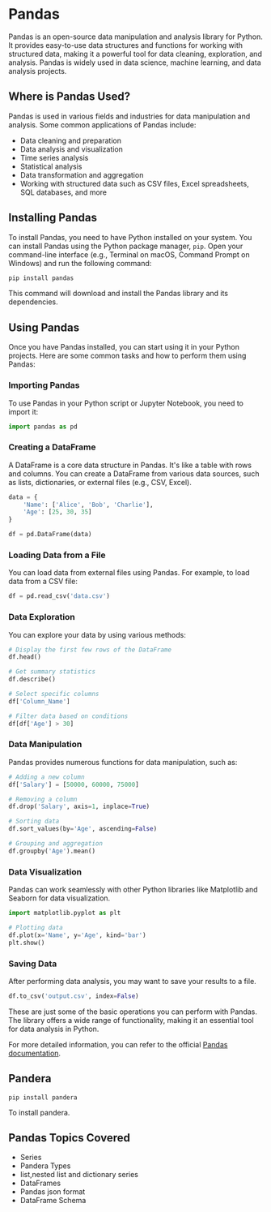 # Pandas

Pandas is an open-source data manipulation and analysis library for Python. It provides easy-to-use data structures and functions for working with structured data, making it a powerful tool for data cleaning, exploration, and analysis. Pandas is widely used in data science, machine learning, and data analysis projects.

## Where is Pandas Used?

Pandas is used in various fields and industries for data manipulation and analysis. Some common applications of Pandas include:

- Data cleaning and preparation
- Data analysis and visualization
- Time series analysis
- Statistical analysis
- Data transformation and aggregation
- Working with structured data such as CSV files, Excel spreadsheets, SQL databases, and more

## Installing Pandas

To install Pandas, you need to have Python installed on your system. You can install Pandas using the Python package manager, `pip`. Open your command-line interface (e.g., Terminal on macOS, Command Prompt on Windows) and run the following command:

```markdown
pip install pandas
```

This command will download and install the Pandas library and its dependencies.

## Using Pandas

Once you have Pandas installed, you can start using it in your Python projects. Here are some common tasks and how to perform them using Pandas:

### Importing Pandas

To use Pandas in your Python script or Jupyter Notebook, you need to import it:

```python
import pandas as pd
```

### Creating a DataFrame

A DataFrame is a core data structure in Pandas. It's like a table with rows and columns. You can create a DataFrame from various data sources, such as lists, dictionaries, or external files (e.g., CSV, Excel).

```python
data = {
    'Name': ['Alice', 'Bob', 'Charlie'],
    'Age': [25, 30, 35]
}

df = pd.DataFrame(data)
```

### Loading Data from a File

You can load data from external files using Pandas. For example, to load data from a CSV file:

```python
df = pd.read_csv('data.csv')
```

### Data Exploration

You can explore your data by using various methods:

```python
# Display the first few rows of the DataFrame
df.head()

# Get summary statistics
df.describe()

# Select specific columns
df['Column_Name']

# Filter data based on conditions
df[df['Age'] > 30]
```

### Data Manipulation

Pandas provides numerous functions for data manipulation, such as:

```python
# Adding a new column
df['Salary'] = [50000, 60000, 75000]

# Removing a column
df.drop('Salary', axis=1, inplace=True)

# Sorting data
df.sort_values(by='Age', ascending=False)

# Grouping and aggregation
df.groupby('Age').mean()
```

### Data Visualization

Pandas can work seamlessly with other Python libraries like Matplotlib and Seaborn for data visualization.

```python
import matplotlib.pyplot as plt

# Plotting data
df.plot(x='Name', y='Age', kind='bar')
plt.show()
```

### Saving Data

After performing data analysis, you may want to save your results to a file.

```python
df.to_csv('output.csv', index=False)
```

These are just some of the basic operations you can perform with Pandas. The library offers a wide range of functionality, making it an essential tool for data analysis in Python.

For more detailed information, you can refer to the official [Pandas documentation](https://pandas.pydata.org/docs/).

## Pandera

`pip install pandera`

To install pandera.

## Pandas Topics Covered

- Series
- Pandera Types
- list,nested list and dictionary series
- DataFrames
- Pandas json format
- DataFrame Schema

